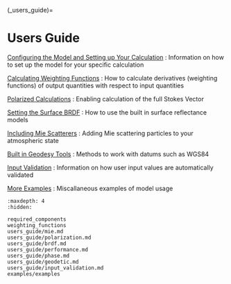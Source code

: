 
(_users_guide)=
# Users Guide


[Configuring the Model and Setting up Your Calculation](required_components.md)
: Information on how to set up the model for your specific calculation

[Calculating Weighting Functions](weighting_functions.md)
: How to calculate derivatives (weighting functions) of output quantities with respect to input quantities

[Polarized Calculations](users_guide/polarization.md)
: Enabling calculation of the full Stokes Vector

[Setting the Surface BRDF](users_guide/brdf.md)
: How to use the built in surface reflectance models

[Including Mie Scatterers](users_guide/mie.md)
: Adding Mie scattering particles to your atmospheric state

[Built in Geodesy Tools](users_guide/geodetic.md)
: Methods to work with datums such as WGS84

[Input Validation](users_guide/input_validation.md)
: Information on how user input values are automatically validated

[More Examples](examples/examples.rst)
: Miscallaneous examples of model usage


```{toctree}
:maxdepth: 4
:hidden:

required_components
weighting_functions
users_guide/mie.md
users_guide/polarization.md
users_guide/brdf.md
users_guide/performance.md
users_guide/phase.md
users_guide/geodetic.md
users_guide/input_validation.md
examples/examples
```
